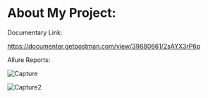# About My Project:

Documentary Link:

https://documenter.getpostman.com/view/39880661/2sAYX3rP6p


Allure Reports:

![Capture](https://github.com/user-attachments/assets/841f5984-9de0-44fe-a25e-b92c989380ef)


![Capture2](https://github.com/user-attachments/assets/73eac252-2a0c-4e95-b0ff-fadfbb9c9afd)


